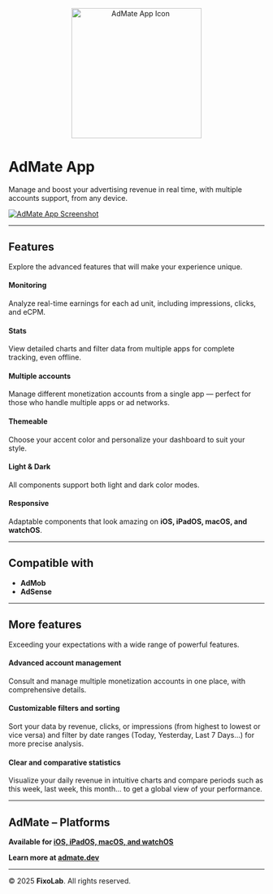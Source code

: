 <p align="center">
  <a href="https://admate.dev">
    <img width="256" height="256" src="https://admate.dev/favicon.ico" alt="AdMate App Icon">
  </a>
</p>

# AdMate App

Manage and boost your advertising revenue in real time, with multiple accounts support, from any device.

[![AdMate App Screenshot](https://admate.dev/assets/home/en/three-phones.png)](https://admate.dev)

---

## Features  
Explore the advanced features that will make your experience unique.

#### Monitoring  
Analyze real-time earnings for each ad unit, including impressions, clicks, and eCPM.

#### Stats  
View detailed charts and filter data from multiple apps for complete tracking, even offline.

#### Multiple accounts  
Manage different monetization accounts from a single app — perfect for those who handle multiple apps or ad networks.

#### Themeable  
Choose your accent color and personalize your dashboard to suit your style.

#### Light & Dark  
All components support both light and dark color modes.

#### Responsive  
Adaptable components that look amazing on **iOS, iPadOS, macOS, and watchOS**.

---

## Compatible with  

- **AdMob**  
- **AdSense**

---

## More features  
Exceeding your expectations with a wide range of powerful features.

#### Advanced account management  
Consult and manage multiple monetization accounts in one place, with comprehensive details.

#### Customizable filters and sorting  
Sort your data by revenue, clicks, or impressions (from highest to lowest or vice versa) and filter by date ranges (Today, Yesterday, Last 7 Days...) for more precise analysis.

#### Clear and comparative statistics  
Visualize your daily revenue in intuitive charts and compare periods such as this week, last week, this month... to get a global view of your performance.

---

## AdMate – Platforms  

**Available for [iOS, iPadOS, macOS, and watchOS](https://apple.co/42ndD3j)** 

**Learn more at [admate.dev](https://admate.dev)**

---

© 2025 **FixoLab**. All rights reserved.
